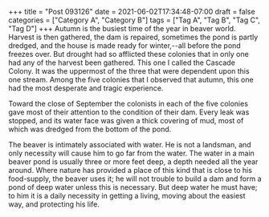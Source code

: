 +++
title = "Post 093126"
date = 2021-06-02T17:34:48-07:00
draft = false
categories = ["Category A", "Category B"]
tags = ["Tag A", "Tag B", "Tag C", "Tag D"]
+++
Autumn is the busiest time of the year in beaver world. Harvest is then gathered, the dam is repaired, sometimes the pond is partly dredged, and the house is made ready for winter,--all before the pond freezes over. But drought had so afflicted these colonies that in only one had any of the harvest been gathered. This one I called the Cascade Colony. It was the uppermost of the three that were dependent upon this one stream. Among the five colonies that I observed that autumn, this one had the most desperate and tragic experience.

Toward the close of September the colonists in each of the five colonies gave most of their attention to the condition of their dam. Every leak was stopped, and its water face was given a thick covering of mud, most of which was dredged from the bottom of the pond.

The beaver is intimately associated with water. He is not a landsman, and only necessity will cause him to go far from the water. The water in a main beaver pond is usually three or more feet deep, a depth needed all the year around. Where nature has provided a place of this kind that is close to his food-supply, the beaver uses it; he will not trouble to build a dam and form a pond of deep water unless this is necessary. But deep water he must have; to him it is a daily necessity in getting a living, moving about the easiest way, and protecting his life.
